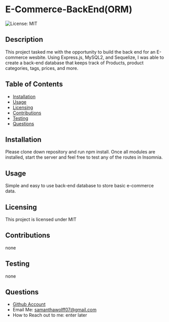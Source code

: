   # E-Commerce-BackEnd(ORM)

  ![License: MIT](https://img.shields.io/badge/License-MIT-yellow.svg)

  ## Description
  This project tasked me with the opportunity to build the back end for an E-commerce wesbite. Using Express.js, MySQL2, and Sequelize, I was able to create a back-end database that keeps track of Products, product categories, tags, prices, and more.

  ## Table of Contents
  * [Installation](#installation)
  * [Usage](#usage)
  * [Licensing](#licensing)
  * [Contributions](#contributions)
  * [Testing](#testing)
  * [Questions](#questions)
  
  ## Installation
  Please clone down repository and run npm install. Once all modules are installed, start the server and feel free to test any of the routes in Insomnia.

  ## Usage
  Simple and easy to use back-end database to store basic e-commerce data.

  ## Licensing
  This project is licensed under MIT

  ## Contributions
  none

  ## Testing
  none

  ## Questions
  * [Github Account](https://github.com/samanthawolff)
  * Email Me: samanthawolff07@gmail.com
  * How to Reach out to me: enter later